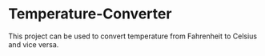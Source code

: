 # Temperature-Converter

This project can be used to convert temperature from Fahrenheit to Celsius and vice versa.
